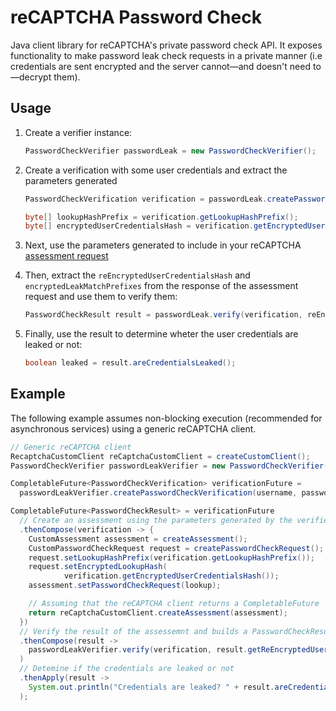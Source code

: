 # reCAPTCHA Password Check

Java client library for reCAPTCHA's private password check API. It exposes
functionality to make password leak check requests in a private manner (i.e
credentials are sent encrypted and the server cannot—and doesn't need to—decrypt
them).

## Usage

1.  Create a verifier instance:

    ```java
    PasswordCheckVerifier passwordLeak = new PasswordCheckVerifier();
    ```

2.  Create a verification with some user credentials and extract the parameters
    generated

    ```java
    PasswordCheckVerification verification = passwordLeak.createPasswordCheckVerification(username, password).get();

    byte[] lookupHashPrefix = verification.getLookupHashPrefix();
    byte[] encryptedUserCredentialsHash = verification.getEncryptedUserCredentialsHash();
    ```

3.  Next, use the parameters generated to include in your reCAPTCHA
    [assessment request](https://cloud.google.com/recaptcha-enterprise/docs/create-assessment)

4.  Then, extract the `reEncryptedUserCredentialsHash` and
    `encryptedLeakMatchPrefixes` from the response of the assessment request and
    use them to verify them:

    ```java
    PasswordCheckResult result = passwordLeak.verify(verification, reEncryptedUserCredentialsHash, encryptedLeakMatchPrefixes);
    ```

5.  Finally, use the result to determine wheter the user credentials are leaked
    or not:

    ```java
    boolean leaked = result.areCredentialsLeaked();
    ```

## Example

The following example assumes non-blocking execution (recommended for
asynchronous services) using a generic reCAPTCHA client.

```java
// Generic reCAPTCHA client
RecaptchaCustomClient reCaptchaCustomClient = createCustomClient();
PasswordCheckVerifier passwordLeakVerifier = new PasswordCheckVerifier();

CompletableFuture<PasswordCheckVerification> verificationFuture =
  passwordLeakVerifier.createPasswordCheckVerification(username, password);

CompletableFuture<PasswordCheckResult> = verificationFuture
  // Create an assessment using the parameters generated by the verifier
  .thenCompose(verification -> {
    CustomAssessment assessment = createAssessment();
    CustomPasswordCheckRequest request = createPasswordCheckRequest();
    request.setLookupHashPrefix(verification.getLookupHashPrefix());
    request.setEncryptedLookupHash(
            verification.getEncryptedUserCredentialsHash());
    assessment.setPasswordCheckRequest(lookup);

    // Assuming that the reCAPTCHA client returns a CompletableFuture
    return reCaptchaCustomClient.createAssessment(assessment);
  })
  // Verify the result of the assessemnt and builds a PasswordCheckResult
  .thenCompose(result ->
    passwordLeakVerifier.verify(verification, result.getReEncryptedUserCredentials(), result.getEncryptedLeakMatchPrefixes());
  )
  // Detemine if the credentials are leaked or not
  .thenApply(result ->
    System.out.println("Credentials are leaked? " + result.areCredentialsLeaked());
  );
```
